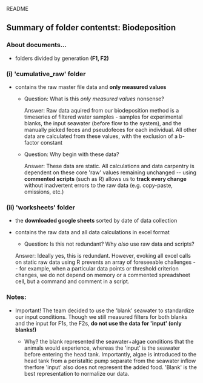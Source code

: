 README


## Summary of folder contentst: **Biodeposition**


### About documents...

* folders divided by generation **(F1, F2)**

### (i) 'cumulative_raw' folder

* contains the raw master file data and **only measured values**

	* Question: What is this *only measured values* nonsense?

 		Answer: Raw data aquired from our biodeposition method is a timeseries of filtered water samples - samples for experimental blanks, the input seawater (before flow to the system), and the manually picked feces and pseudofeces for each individual. All other data are calculated from these values, with the exclusion of a b-factor constant  

	* Question: Why begin with these data?

		Answer: These data are static. All calculations and data carpentry is dependent on these core 'raw' values remaining unchanged -- using **commented scripts** (such as R) allows us to **track every change** without inadvertent errors to the raw data (e.g. copy-paste, omissions, etc.)

### (ii) 'worksheets' folder


 * the **downloaded google sheets** sorted by date of data collection

 * contains the raw data and all data calculations in excel format

 	* Question: Is this not redundant? Why *also* use raw data and scripts?

	Answer: Ideally yes, this is redundant. However, evoking all excel calls on static raw data using R prevents an array of foreseeable challenges -- for example, when a particular data points or threshold criterion changes, we do not depend on memory or a commented spreadsheet cell, but a command and comment in a script.

### Notes:

* Important! The team decided to use the 'blank' seawater to standardize our input conditions.
	Though we still measured filters for both blanks and the input for F1s, the F2s, **do not use the data for 'input' (only blanks!)**

	* Why? the blank represented the seawater+algae conditions that the animals would experience, whereas the 'input' is the seawater before entering the head tank. Importantly, algae is introduced to the head tank from a peristaltic pump separate from the seawater inflow therfore 'input' also does not represent the added food. 'Blank' is the best representation to normalize our data.
